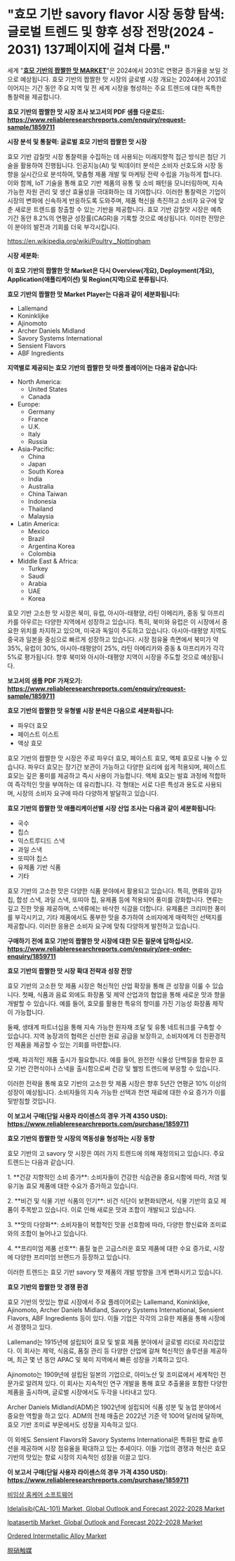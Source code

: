 <p><h1>"효모 기반 savory flavor 시장 동향 탐색: 글로벌 트렌드 및 향후 성장 전망(2024 - 2031) 137페이지에 걸쳐 다룸."</h1></p><p>세계 "<strong><a href="https://www.reliableresearchreports.com/yeast-based-savory-flavors-r1859711">효모 기반의 짭짤한 맛 MARKET</a></strong>"은 2024에서 2031로 연평균 증가율을 보일 것으로 예상됩니다. 효모 기반의 짭짤한 맛 시장의 글로벌 시장 개요는 2024에서 2031로 이어지는 기간 동안 주요 지역 및 전 세계 시장을 형성하는 주요 트렌드에 대한 독특한 통찰력을 제공합니다.</p>
<p><strong>효모 기반의 짭짤한 맛 시장 조사 보고서의 PDF 샘플 다운로드: <a href="https://www.reliableresearchreports.com/enquiry/request-sample/1859711">https://www.reliableresearchreports.com/enquiry/request-sample/1859711</a></strong></p>
<p><strong>시장 분석 및 통찰력: 글로벌 효모 기반의 짭짤한 맛 시장</strong></p>
<p><p>효모 기반 감칠맛 시장 통찰력을 수집하는 데 사용되는 미래지향적 접근 방식은 첨단 기술을 활용하여 진행됩니다. 인공지능(AI) 및 빅데이터 분석은 소비자 선호도와 시장 동향을 실시간으로 분석하여, 맞춤형 제품 개발 및 마케팅 전략 수립을 가능하게 합니다. 이와 함께, IoT 기술을 통해 효모 기반 제품의 유통 및 소비 패턴을 모니터링하며, 지속 가능한 자원 관리 및 생산 효율성을 극대화하는 데 기여합니다. 이러한 통찰력은 기업이 시장의 변화에 신속하게 반응하도록 도와주며, 제품 혁신을 촉진하고 소비자 요구에 맞춘 새로운 트렌드를 창출할 수 있는 기반을 제공합니다. 효모 기반 감칠맛 시장은 예측 기간 동안 8.2%의 연평균 성장률(CAGR)을 기록할 것으로 예상됩니다. 이러한 전망은 이 분야의 발전과 기회를 더욱 부각시킵니다.</p></p>
<p><a href="%7CAUTHORITHY_DOMAIN_URL%7C">https://en.wikipedia.org/wiki/Poultry,_Nottingham</a></p>
<p><strong>시장 세분화:</strong></p>
<p><strong>이 효모 기반의 짭짤한 맛 Market은 다시 Overview(개요), Deployment(개요), Application(애플리케이션) 및 Region(지역)으로 분류됩니다.</strong></p>
<p><strong>효모 기반의 짭짤한 맛 Market Player는 다음과 같이 세분화됩니다:</strong></p>
<p><ul><li>Lallemand</li><li>Koninklijke</li><li>Ajinomoto</li><li>Archer Daniels Midland</li><li>Savory Systems International</li><li>Sensient Flavors</li><li>ABF Ingredients</li></ul></p>
<p><strong>지역별로 제공되는 효모 기반의 짭짤한 맛 마켓 플레이어는 다음과 같습니다:</strong></p>
<p><ul>
    <li>
        North America:
        <ul>
            <li>United States</li>
            <li>Canada</li>
        </ul>
    </li>
    <li>
        Europe:
        <ul>
            <li>Germany</li>
            <li>France</li>
            <li>U.K.</li>
            <li>Italy</li>
            <li>Russia</li>
        </ul>
    </li>
    <li>
        Asia-Pacific:
        <ul>
            <li>China</li>
            <li>Japan</li>
            <li>South Korea</li>
            <li>India</li>
            <li>Australia</li>
            <li>China Taiwan</li>
            <li>Indonesia</li>
            <li>Thailand</li>
            <li>Malaysia</li>
        </ul>
    </li>
    <li>
        Latin America:
        <ul>
            <li>Mexico</li>
            <li>Brazil</li>
            <li>Argentina Korea</li>
            <li>Colombia</li>
        </ul>
    </li>
    <li>
        Middle East & Africa:
        <ul>
            <li>Turkey</li>
            <li>Saudi</li>
            <li>Arabia</li>
            <li>UAE</li>
            <li>Korea</li>
        </ul>
    </li>
    </ul></p>
<p><p>효모 기반 고소한 맛 시장은 북미, 유럽, 아시아-태평양, 라틴 아메리카, 중동 및 아프리카를 아우르는 다양한 지역에서 성장하고 있습니다. 특히, 북미와 유럽은 이 시장에서 중요한 위치를 차지하고 있으며, 미국과 독일이 주도하고 있습니다. 아시아-태평양 지역도 중국과 일본을 중심으로 빠르게 성장하고 있습니다. 시장 점유율 측면에서 북미가 약 35%, 유럽이 30%, 아시아-태평양이 25%, 라틴 아메리카와 중동 & 아프리카가 각각 5%로 평가됩니다. 향후 북미와 아시아-태평양 지역이 시장을 주도할 것으로 예상됩니다.</p></p>
<p><strong>보고서의 샘플 PDF 가져오기: <a href="https://www.reliableresearchreports.com/enquiry/request-sample/1859711">https://www.reliableresearchreports.com/enquiry/request-sample/1859711</a></strong></p>
<p><strong>효모 기반의 짭짤한 맛 유형별 시장 분석은 다음으로 세분화됩니다:</strong></p>
<p><ul><li>파우더 효모</li><li>페이스트 이스트</li><li>액상 효모</li></ul></p>
<p><p>효모 기반의 짭짤한 맛 시장은 주로 파우더 효모, 페이스트 효모, 액체 효모로 나눌 수 있습니다. 파우더 효모는 장기간 보관이 가능하고 다양한 요리에 쉽게 적용되며, 페이스트 효모는 깊은 풍미를 제공하고 즉시 사용이 가능합니다. 액체 효모는 발효 과정에 적합하여 즉각적인 맛을 부여하는 데 유리합니다. 각 형태는 서로 다른 특성과 용도로 사용되며, 시장의 소비자 요구에 따라 다양하게 발달하고 있습니다.</p></p>
<p><strong>효모 기반의 짭짤한 맛 애플리케이션별 시장 산업 조사는 다음과 같이 세분화됩니다:</strong></p>
<p><ul><li>국수</li><li>칩스</li><li>익스트루디드 스낵</li><li>과일 스낵</li><li>또띠야 칩스</li><li>유제품 기반 식품</li><li>기타</li></ul></p>
<p><p>효모 기반의 고소한 맛은 다양한 식품 분야에서 활용되고 있습니다. 특히, 면류와 감자칩, 합성 스낵, 과일 스낵, 또띠아 칩, 유제품 등에 적용되어 풍미를 강화합니다. 면류는 깊고 진한 맛을 제공하며, 스낵류에는 바삭한 식감을 더합니다. 유제품은 크리미한 풍미를 부각시키고, 기타 제품에서도 풍부한 맛을 추가하여 소비자에게 매력적인 선택지를 제공합니다. 이러한 응용은 소비자 요구에 맞춰 다양하게 발전하고 있습니다.</p></p>
<p><strong>구매하기 전에 효모 기반의 짭짤한 맛 시장에 대한 모든 질문에 답하십시오. <a href="https://www.reliableresearchreports.com/enquiry/pre-order-enquiry/1859711">https://www.reliableresearchreports.com/enquiry/pre-order-enquiry/1859711</a></strong></p>
<p><strong>효모 기반의 짭짤한 맛 시장 확대 전략과 성장 전망</strong></p>
<p><p>효모 기반의 고소한 맛 제품 시장은 혁신적인 산업 확장을 통해 큰 성장을 이룰 수 있습니다. 첫째, 식품과 음료 외에도 화장품 및 제약 산업과의 협업을 통해 새로운 맛과 향을 개발할 수 있습니다. 예를 들어, 효모를 활용한 특유의 향미를 가진 기능성 화장품 제작이 가능합니다.</p><p>둘째, 생태계 파트너십을 통해 지속 가능한 원자재 조달 및 유통 네트워크를 구축할 수 있습니다. 지역 농장과의 협력은 신선한 원료 공급을 보장하고, 소비자에게 더 친환경적인 제품을 제공할 수 있는 기회를 마련합니다.</p><p>셋째, 파괴적인 제품 출시가 필요합니다. 예를 들어, 완전한 식물성 단백질을 함유한 효모 기반 간편식이나 스낵을 출시함으로써 건강 및 웰빙 트렌드에 부응할 수 있습니다.</p><p>이러한 전략을 통해 효모 기반의 고소한 맛 제품 시장은 향후 5년간 연평균 10% 이상의 성장이 예상됩니다. 소비자들의 지속 가능한 선택과 천연 재료에 대한 수요 증가가 이를 뒷받침할 것입니다.</p></p>
<p><strong>이 보고서 구매(단일 사용자 라이센스의 경우 가격 4350 USD): <a href="https://www.reliableresearchreports.com/purchase/1859711">https://www.reliableresearchreports.com/purchase/1859711</a></strong></p>
<p><strong>효모 기반의 짭짤한 맛 시장의 역동성을 형성하는 시장 동향</strong></p>
<p><p>효모 기반의 고 savory 맛 시장은 여러 가지 트렌드에 의해 재정의되고 있습니다. 주요 트렌드는 다음과 같습니다.</p><p>1. **건강 지향적인 소비 증가**: 소비자들이 건강한 식습관을 중요시함에 따라, 저염 및 유기농 효모 제품에 대한 수요가 증가하고 있습니다.</p><p>2. **비건 및 식물 기반 식품의 인기**: 비건 식단이 보편화되면서, 식물 기반의 효모 제품이 주목받고 있습니다. 이로 인해 새로운 맛과 조합이 개발되고 있습니다.</p><p>3. **맛의 다양화**: 소비자들이 복합적인 맛을 선호함에 따라, 다양한 향신료와 조미료와의 조합이 늘어나고 있습니다.</p><p>4. **프리미엄 제품 선호**: 품질 높은 고급스러운 효모 제품에 대한 수요 증가로, 시장에 다양한 프리미엄 브랜드가 등장하고 있습니다.</p><p>이러한 트렌드는 효모 기반 savory 맛 제품의 개발 방향을 크게 변화시키고 있습니다.</p></p>
<p><strong>효모 기반의 짭짤한 맛 경쟁 환경</strong></p>
<p><p>효모 기반의 맛있는 향료 시장에서 주요 플레이어로는 Lallemand, Koninklijke, Ajinomoto, Archer Daniels Midland, Savory Systems International, Sensient Flavors, ABF Ingredients 등이 있다. 이들 기업은 각각의 고유한 제품을 통해 시장에서 경쟁하고 있다. </p><p>Lallemand는 1915년에 설립되어 효모 및 발효 제품 분야에서 글로벌 리더로 자리잡았다. 이 회사는 제약, 식음료, 품질 관리 등 다양한 산업에 걸쳐 혁신적인 솔루션을 제공하며, 최근 몇 년 동안 APAC 및 북미 지역에서 빠른 성장을 기록하고 있다.</p><p>Ajinomoto는 1909년에 설립된 일본의 기업으로, 아미노산 및 조미료에서 세계적인 전문가로 알려져 있다. 이 회사는 지속적인 연구 개발을 통해 효모 추출물을 포함한 다양한 제품을 출시하며, 글로벌 시장에서도 두각을 나타내고 있다.</p><p>Archer Daniels Midland(ADM)은 1902년에 설립되어 식품 성분 및 농업 분야에서 중요한 역할을 하고 있다. ADM의 전체 매출은 2022년 기준 약 100억 달러에 달하며, 효모 기반 조미료 부문에서도 성장을 지속하고 있다.</p><p>이 외에도 Sensient Flavors와 Savory Systems International은 특화된 향료 솔루션을 제공하며 시장 점유율을 확대하고 있는 추세이다. 이들 기업의 경쟁과 혁신은 효모 기반의 맛있는 향료 시장의 지속적인 성장을 이끌고 있다.</p></p>
<p><strong>이 보고서 구매(단일 사용자 라이센스의 경우 가격 4350 USD): <a href="https://www.reliableresearchreports.com/purchase/1859711">https://www.reliableresearchreports.com/purchase/1859711</a></strong></p>
<p><p><a href="https://medium.com/@serenitywlt52/%EA%B8%80%EB%A1%9C%EB%B2%8C-%EB%B9%84%EC%9E%84%EC%83%81-%ED%99%88%EC%BC%80%EC%96%B4-%EC%86%8C%ED%94%84%ED%8A%B8%EC%9B%A8%EC%96%B4-%EC%8B%9C%EC%9E%A5%EC%9D%98-%EC%8B%9C%EC%9E%A5-%EB%8F%99%ED%96%A5-%EC%98%88%EC%B8%A1-%EB%B0%8F-%EB%B6%84%EC%84%9D-2024-2031-4092e1951544">비임상 홈케어 소프트웨어</a></p><p><a href="https://github.com/joannesouthgate/Market-Research-Report-List-4/blob/main/idelalisibcal-101-market-global-outlook-and-forecast-2022-2028-market.md">Idelalisib(CAL-101) Market, Global Outlook and Forecast 2022-2028 Market</a></p><p><a href="https://github.com/sofayahoo2023/Market-Research-Report-List-6/blob/main/ipatasertib-market-global-outlook-and-forecast-2022-2028-market.md">Ipatasertib Market, Global Outlook and Forecast 2022-2028 Market</a></p><p><a href="https://issuu.com/reportprime-2/docs/ordered-intermetallic-alloy-market-_b07141ea56d164">Ordered Intermetallic Alloy Market</a></p><p><a href="https://medium.com/@hornbakerbarbara/2024%E5%B9%B4%E3%81%8B%E3%82%892031%E5%B9%B4%E3%81%BE%E3%81%A7%E3%81%AE%E3%83%87%E3%83%8E%E3%82%A4%E3%83%89%E3%82%AD%E3%83%A3%E3%82%BF%E3%83%AA%E3%82%B9%E3%83%88%E5%B8%82%E5%A0%B4%E3%81%AE%E6%96%B0%E8%88%88%E3%83%88%E3%83%AC%E3%83%B3%E3%83%89-%E4%B8%96%E7%95%8C%E5%B1%95%E6%9C%9B%E3%81%A8%E5%B0%86%E6%9D%A5%E3%81%AE%E5%B1%95%E6%9C%9B-5bf7ae567fdf">脱硝触媒</a></p></p>